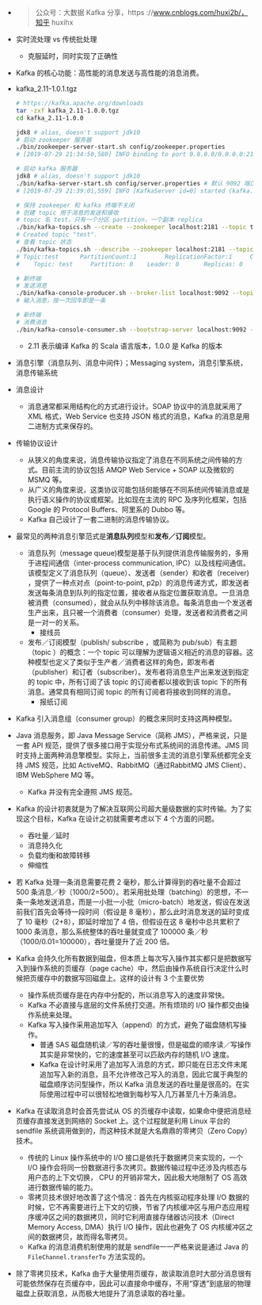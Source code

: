 - > 公众号：大数据 Kafka 分享，https ://www.cnblogs.com/huxi2b/，知乎 huxihx
- 实时流处理 vs 传统批处理
    - 克服延时，同时实现了正确性
- Kafka 的核心功能：高性能的消息发送与高性能的消息消费。
- kafka_2.11-1.0.1.tgz
	
    ```bash
    # https://kafka.apache.org/downloads
    tar -zxf kafka_2.11-1.0.0.tgz
    cd kafka_2.11-1.0.0 

    jdk8 # alias, doesn't support jdk10
    # 启动 zookeeper 服务器
    ./bin/zookeeper-server-start.sh config/zookeeper.properties
    # [2019-07-29 21:34:50,580] INFO binding to port 0.0.0.0/0.0.0.0:2181 (org.apache.zookeeper.server.NIOServerCnxnFactory)

    # 启动 kafka 服务器
    jdk8 # alias, doesn't support jdk10
    ./bin/kafka-server-start.sh config/server.properties # 默认 9092 端口
    # [2019-07-29 21:39:01,559] INFO [KafkaServer id=0] started (kafka.server.KafkaServer)

    # 保持 zookeeper 和 kafka 终端不关闭
    # 创建 topic 用于消息的发送和接收
    # topic 名 test，只有一个分区 partition，一个副本 replica
    ./bin/kafka-topics.sh --create --zookeeper localhost:2181 --topic test --partitions 1 --replication-factor 1
    # Created topic "test".
    # 查看 topic 状态
    ./bin/kafka-topics.sh --describe --zookeeper localhost:2181 --topic test                                    
    # Topic:test      PartitionCount:1        ReplicationFactor:1     Configs:
    #    Topic: test     Partition: 0    Leader: 0       Replicas: 0     Isr: 0

    # 新终端
    # 发送消息
    ./bin/kafka-console-producer.sh --broker-list localhost:9092 --topic test
    # 输入消息，按一次回车即是一条

    # 新终端
    # 消费消息
    ./bin/kafka-console-consumer.sh --bootstrap-server localhost:9092 --topic test --from-beginning
    ```

    - 2.11 表示编译 Kafka 的 Scala 语言版本，1.0.0 是 Kafka 的版本
- 消息引擎（消息队列、消息中间件）；Messaging system，消息引擎系统，消息传输系统
- 消息设计
    - 消息通常都采用结构化的方式进行设计。SOAP 协议中的消息就采用了 XML 格式，Web Service 也支持 JSON 格式的消息，Kafka 的消息是用二进制方式来保存的。
- 传输协议设计
    - 从狭义的角度来说，消息传输协议指定了消息在不同系统之间传输的方式。目前主流的协议包括 AMQP Web Service + SOAP 以及微软的 MSMQ 等。
    - 从广义的角度来说，这类协议可能包括何能够在不同系统间传输消息或是执行语义操作的协议或框架。比如现在主流的 RPC 及序列化框架，包括Google 的 Protocol Buffers、阿里系的 Dubbo 等。
    - Kafka 自己设计了一套二进制的消息传输协议。
- 最常见的两种消息引擎范式是**消息队列**模型和**发布／订阅**模型。
    - 消息队列（message queue)模型是基于队列提供消息传输服务的，多用于进程间通信（inter-process communication, IPC）以及线程间通信。该模型定义了消息队列（queue）、发送者（sender）和收者（receiver) ，提供了一种点对点（point-to-point, p2p）的消息传递方式，即发送者发送每条消息到队列的指定位置，接收者从指定位置获取消息。一旦消息被消费（consumed），就会从队列中移除该消息。每条消息由一个发送者生产出来，且只被一个消费者（consumer）处理，发送者和消费者之间是一对一的关系。
        - 接线员
    - 发布／订阅模型（publish/ subscribe ，或简称为 pub/sub）有主题（topic ）的概念：一个 topic 可以理解为逻辑语义相近的消息的容器。这种模型也定义了类似于生产者／消费者这样的角色，即发布者（publisher）和订者（subscriber）。发布者将消息生产出来发送到指定的 topic 中，所有订阅了该 topic 的订阅者都以接收到该 topic 下的所有消息。通常具有相同订阅 topic 的所有订阅者将接收到同样的消息。
        - 报纸订阅
- Kafka 引入消息组（consumer group）的概念来同时支持这两种模型。
- Java 消息服务，即 Java Message Service（简称 JMS），严格来说，只是一套 API 规范，提供了很多接口用于实现分布式系统间的消息传递。JMS 同时支持上面两种消息擎模型。实际上，当前很多主流的消息引擎系统都完全支持 JMS 规范，比如 ActiveMQ、RabbitMQ（通过RabbitMQ JMS Client）、IBM WebSphere MQ 等。
    - Kafka 并没有完全遵照 JMS 规范。
- Kafka 的设计初衷就是为了解决互联网公司超大量级数据的实时传输。为了实现这个目标，Kafka 在设计之初就需要考虑以下 4 个方面的问题。
    - 吞吐量／延时
    - 消息持久化
    - 负载均衡和故障转移
    - 伸缩性
- 若 Kafka 处理一条消息需要花费 2 毫秒，那么计算得到的吞吐量不会超过 500 条消息／秒（1000/2=500）。若采用批处理（batching）的思想，不一条一条地发送消息，而是一小批一小批（micro-batch）地发送，假设在发送前我们首先会等待一段时间（假设是 8 毫秒），那么此时消息发送的延时变成了 10 毫秒（2+8），即延时增加了 4 倍，但假设在这 8 毫秒中总共累积了 1000 条消息，那么系统整体的吞吐量就变成了 100000 条／秒（1000/0.01=100000），吞吐量提升了近 200 倍。
- Kafka 会持久化所有数据到磁盘，但本质上每次写入操作其实都只是把数据写入到操作系统的页缓存（page cache）中，然后由操作系统自行决定什么时候把页缓存中的数据写回磁盘上。这样的设计有 3 个主要优势
    - 操作系统页缓存是在内存中分配的，所以消息写入的速度非常快。
    - Kafka 不必直接与底层的文件系统打交道。所有烦琐的 I/O 操作都交由操作系统来处理。
    - Kafka 写入操作采用追加写入（append）的方式，避免了磁盘随机写操作。
        - 普通 SAS 磁盘随机读／写的吞吐量很慢，但是磁盘的顺序读／写操作其实是非常快的，它的速度甚至可以匹敌内存的随机 I/O 速度。
        - Kafka 在设计时采用了追加写入消息的方式，即只能在日志文件末尾追加写入新的消息，且不允许修改己写入的消息，因此它属于典型的磁盘顺序访问型操作，所以 Kafka 消息发送的吞吐量是很高的。在实际使用过程中可以很轻松地做到每秒写入几万甚至几十万条消息。
- Kafka 在读取消息时会首先尝试从 OS 的页缓存中读取，如果命中便把消息经页缓存直接发送到网络的 Socket 上。这个过程就是利用 Linux 平台的 sendfile 系统调用做到的，而这种技术就是大名鼎鼎的零拷贝（Zero Copy）技术。
    - 传统的 Linux 操作系统中的 I/O 接口是依托于数据拷贝来实现的，一个 I/O 操作会将同一份数据进行多次拷贝。数据传输过程中还涉及内核态与用户态的上下文切换， CPU 的开销非常大，因此极大地限制了 OS 高效进行数据传输的能力。
    - 零拷贝技术很好地改善了这个情况：首先在内核驱动程序处理 I/O 数据的时候，它不再需要进行上下文的切换，节省了内核缓冲区与用户态应用程序缓冲区之间的数据拷贝，同时它利用直接存储器访问技术（Direct Memory Access, DMA）执行 I/O 操作，因此也避免了 OS 内核缓冲区之间的数据拷贝，故而得名零拷贝。
    - Kafka 的消息消费机制使用的就是 sendfile一一严格来说是通过 Java 的 `FileChannel.transferTo` 方法实现的。
- 除了零拷贝技术，Kafka 由于大量使用页缓存，故读取消息时大部分消息很有可能依然保存在页缓存中，因此可以直接命中缓存，不用“穿透”到底层的物理磁盘上获取消息，从而极大地提升了消息读取的吞吐量。
